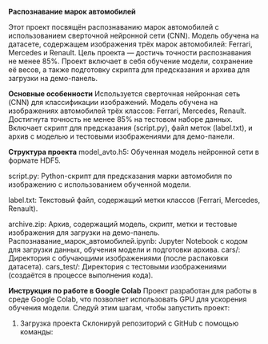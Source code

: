 **Распознавание марок автомобилей**

Этот проект посвящён распознаванию марок автомобилей с использованием сверточной нейронной сети (CNN). Модель обучена на датасете, содержащем изображения трёх марок автомобилей: Ferrari, Mercedes и Renault. Цель проекта — достичь точности распознавания не менее 85%. Проект включает в себя обучение модели, сохранение её весов, а также подготовку скрипта для предсказания и архива для загрузки на демо-панель.

**Основные особенности**
Используется сверточная нейронная сеть (CNN) для классификации изображений.
Модель обучена на изображениях автомобилей трёх классов: Ferrari, Mercedes, Renault.
Достигнута точность не менее 85% на тестовом наборе данных.
Включает скрипт для предсказания (script.py), файл меток (label.txt), и архив с моделью и тестовыми изображениями для демо-панели.

**Структура проекта**
model_avto.h5: Обученная модель нейронной сети в формате HDF5.  

script.py: Python-скрипт для предсказания марки автомобиля по изображению с использованием обученной модели.  

label.txt: Текстовый файл, содержащий метки классов (Ferrari, Mercedes, Renault).  

archive.zip: Архив, содержащий модель, скрипт, метки и тестовые изображения для загрузки на демо-панель.
Распознавание_марок_автомобилей.ipynb: Jupyter Notebook с кодом для загрузки данных, обучения модели и подготовки архива.
cars/: Директория с обучающими изображениями (после распаковки датасета).
cars_test/: Директория с тестовыми изображениями (создаётся в процессе выполнения кода).

**Инструкция по работе в Google Colab**
Проект разработан для работы в среде Google Colab, что позволяет использовать GPU для ускорения обучения модели. Следуй этим шагам, чтобы запустить проект:
1. Загрузка проекта
Склонируй репозиторий с GitHub с помощью команды:
